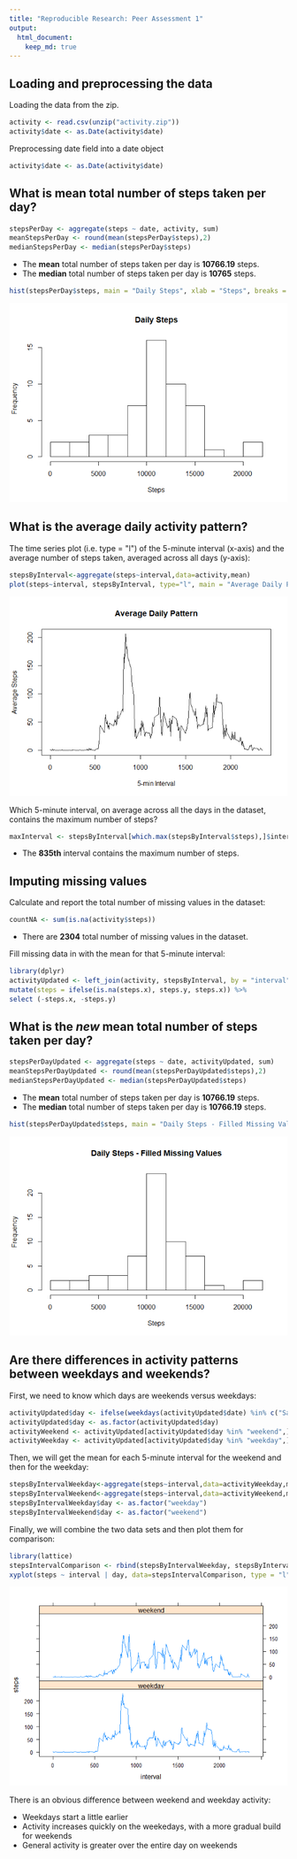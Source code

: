 ```yaml
---
title: "Reproducible Research: Peer Assessment 1"
output: 
  html_document:
    keep_md: true
---
```



## Loading and preprocessing the data

Loading the data from the zip. 

```r
activity <- read.csv(unzip("activity.zip"))
activity$date <- as.Date(activity$date)
```
Preprocessing date field into a date object

```r
activity$date <- as.Date(activity$date)
```


## What is mean total number of steps taken per day?

```r
stepsPerDay <- aggregate(steps ~ date, activity, sum)
meanStepsPerDay <- round(mean(stepsPerDay$steps),2)
medianStepsPerDay <- median(stepsPerDay$steps)
```

* The **mean** total number of steps taken per day is 
    **10766.19** steps.
* The **median** total number of steps taken per day is 
    **10765** steps.


```r
hist(stepsPerDay$steps, main = "Daily Steps", xlab = "Steps", breaks = 8)
```

![](PA1_template_files/figure-html/unnamed-chunk-4-1.png)<!-- -->


## What is the average daily activity pattern?
The time series plot (i.e. type = "l") of the 5-minute interval (x-axis) and the average number of steps taken, averaged across all days (y-axis):

```r
stepsByInterval<-aggregate(steps~interval,data=activity,mean)
plot(steps~interval, stepsByInterval, type="l", main = "Average Daily Pattern", xlab = "5-min Interval", ylab = "Average Steps")
```

![](PA1_template_files/figure-html/unnamed-chunk-5-1.png)<!-- -->

Which 5-minute interval, on average across all the days in the dataset, contains the maximum number of steps?

```r
maxInterval <- stepsByInterval[which.max(stepsByInterval$steps),]$interval
```
* The **835th** interval contains the
    maximum number of steps.
    
## Imputing missing values
Calculate and report the total number of missing values in the dataset:

```r
countNA <- sum(is.na(activity$steps))
```
* There are **2304** total number of missing values in the dataset.

Fill missing data in with the mean for that 5-minute interval:

```r
library(dplyr)
activityUpdated <- left_join(activity, stepsByInterval, by = "interval") %>%
mutate(steps = ifelse(is.na(steps.x), steps.y, steps.x)) %>%
select (-steps.x, -steps.y)
```

## What is the *new* mean total number of steps taken per day?

```r
stepsPerDayUpdated <- aggregate(steps ~ date, activityUpdated, sum)
meanStepsPerDayUpdated <- round(mean(stepsPerDayUpdated$steps),2)
medianStepsPerDayUpdated <- median(stepsPerDayUpdated$steps)
```

* The **mean** total number of steps taken per day is 
    **10766.19** steps.
* The **median** total number of steps taken per day is 
    **10766.19** steps.


```r
hist(stepsPerDayUpdated$steps, main = "Daily Steps - Filled Missing Values", xlab = "Steps", breaks = 8)
```

![](PA1_template_files/figure-html/unnamed-chunk-10-1.png)<!-- -->


## Are there differences in activity patterns between weekdays and weekends?

First, we need to know which days are weekends versus weekdays:

```r
activityUpdated$day <- ifelse(weekdays(activityUpdated$date) %in% c("Saturday", "Sunday"), "weekend", "weekday")
activityUpdated$day <- as.factor(activityUpdated$day)
activityWeekend <- activityUpdated[activityUpdated$day %in% "weekend",]
activityWeekday <- activityUpdated[activityUpdated$day %in% "weekday",]
```
Then, we will get the mean for each 5-minute interval for the weekend and then for the weekday:

```r
stepsByIntervalWeekday<-aggregate(steps~interval,data=activityWeekday,mean)
stepsByIntervalWeekend<-aggregate(steps~interval,data=activityWeekend,mean)
stepsByIntervalWeekday$day <- as.factor("weekday")
stepsByIntervalWeekend$day <- as.factor("weekend")
```
Finally, we will combine the two data sets and then plot them for comparison:

```r
library(lattice)
stepsIntervalComparison <- rbind(stepsByIntervalWeekday, stepsByIntervalWeekend)
xyplot(steps ~ interval | day, data=stepsIntervalComparison, type = "l", layout = c(1,2))
```

![](PA1_template_files/figure-html/unnamed-chunk-13-1.png)<!-- -->

There is an obvious difference between weekend and weekday activity:

* Weekdays start a little earlier
* Activity increases quickly on the weekedays, with a more gradual build for weekends
* General activity is greater over the entire day on weekends


